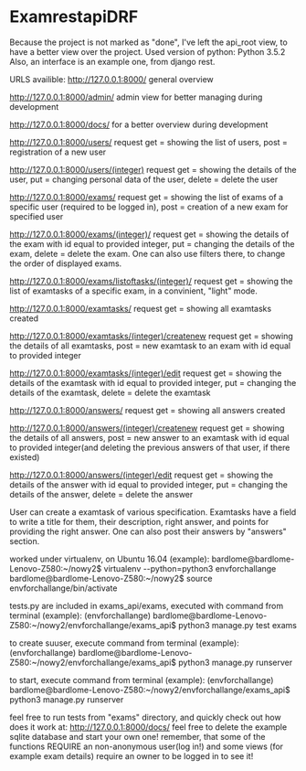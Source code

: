 # ExamrestapiDRF
Because the project is not marked as "done", I've left the api_root view, to have a better view over the project.
Used version of python: Python 3.5.2
Also, an interface is an example one, from django rest.


URLS availible:
http://127.0.0.1:8000/
 general overview

http://127.0.0.1:8000/admin/
 admin view for better managing during development

http://127.0.0.1:8000/docs/
 for a better overview during development

http://127.0.0.1:8000/users/
 request get = showing the list of users, post = registration of a new user

http://127.0.0.1:8000/users/(integer)
 request get = showing the details of the user, put = changing personal data of the user, delete = delete the user

http://127.0.0.1:8000/exams/
 request get = showing the list of exams of a specific user (required to be logged in), post = creation of a new exam for specified user

http://127.0.0.1:8000/exams/(integer)/
 request get = showing the details of the exam with id equal to provided integer, put = changing the details of the exam, delete = delete the exam. One can also use filters there, to change the order of displayed exams.

http://127.0.0.1:8000/exams/listoftasks/(integer)/
 request get = showing the list of examtasks of a specific exam, in a convinient, "light" mode.
 
http://127.0.0.1:8000/examtasks/
 request get = showing all examtasks created
 
http://127.0.0.1:8000/examtasks/(integer)/createnew
 request get = showing the details of all examtasks, post = new examtask to an exam with id equal to provided integer
 
http://127.0.0.1:8000/examtasks/(integer)/edit
 request get = showing the details of the examtask with id equal to provided integer, put = changing the details of the examtask, delete = delete the examtask

http://127.0.0.1:8000/answers/
 request get = showing all answers created
 
http://127.0.0.1:8000/answers/(integer)/createnew
 request get = showing the details of all answers, post = new answer to an examtask with id equal to provided integer(and deleting the previous answers of that user, if there existed)

http://127.0.0.1:8000/answers/(integer)/edit
 request get = showing the details of the answer with id equal to provided integer, put = changing the details of the answer, delete = delete the answer
 
User can create a examtask of various specification. Examtasks have a field to write a title for them, their description, right answer, and points for providing the right answer. One can also post their answers by "answers" section.

worked under virtualenv, on Ubuntu 16.04 (example):
bardlome@bardlome-Lenovo-Z580:~/nowy2$ virtualenv --python=python3 envforchallange
bardlome@bardlome-Lenovo-Z580:~/nowy2$ source envforchallange/bin/activate 

tests.py are included in exams_api/exams, executed with command from terminal (example):
(envforchallange) bardlome@bardlome-Lenovo-Z580:~/nowy2/envforchallange/exams_api$ python3  manage.py  test  exams

to create suuser, execute command from terminal (example):
(envforchallange) bardlome@bardlome-Lenovo-Z580:~/nowy2/envforchallange/exams_api$ python3  manage.py  runserver

to start, execute command from terminal (example):
(envforchallange) bardlome@bardlome-Lenovo-Z580:~/nowy2/envforchallange/exams_api$ python3  manage.py  runserver


feel free to run tests from "exams" directory, and quickly check out how does it work at: http://127.0.0.1:8000/docs/
feel free to delete the example sqlite database and start your own one!
remember, that some of the functions REQUIRE an non-anonymous user(log in!)
and some views (for example exam details) require an owner to be logged in to see it!



